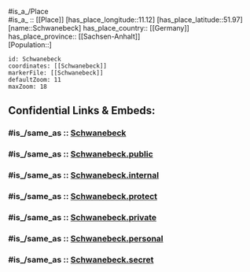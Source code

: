 ﻿---
confidential: public
isDeleted: false
location:
- 51.97
- 11.12
mapmarker: city
mapzoom:
- 7
- 12
SpocWebEntityId: 34091
tags:
- geo/City
type: City
---

#is_a_/Place  
#is_a_ :: [[Place]] 
[has_place_longitude::11.12] 
[has_place_latitude::51.97] 
[name::Schwanebeck] 
has_place_country:: [[Germany]]  
has_place_province:: [[Sachsen-Anhalt]]  
[Population::] 



```leaflet
id: Schwanebeck
coordinates: [[Schwanebeck]] 
markerFile: [[Schwanebeck]] 
defaultZoom: 11 
maxZoom: 18
```


## Confidential Links & Embeds: 

### #is_/same_as :: [Schwanebeck](/_Standards/Earth/Continent/Europe/Europe~Central/Germany/Germany~East/Sachsen-Anhalt/counties~SA/Harz/cities~Harz/Vorharz/City/Schwanebeck.md) 

### #is_/same_as :: [Schwanebeck.public](/_public/Earth/Continent/Europe/Europe~Central/Germany/Germany~East/Sachsen-Anhalt/counties~SA/Harz/cities~Harz/Vorharz/City/Schwanebeck.public.md) 

### #is_/same_as :: [Schwanebeck.internal](/_internal/Earth/Continent/Europe/Europe~Central/Germany/Germany~East/Sachsen-Anhalt/counties~SA/Harz/cities~Harz/Vorharz/City/Schwanebeck.internal.md) 

### #is_/same_as :: [Schwanebeck.protect](/_protect/Earth/Continent/Europe/Europe~Central/Germany/Germany~East/Sachsen-Anhalt/counties~SA/Harz/cities~Harz/Vorharz/City/Schwanebeck.protect.md) 

### #is_/same_as :: [Schwanebeck.private](/_private/Earth/Continent/Europe/Europe~Central/Germany/Germany~East/Sachsen-Anhalt/counties~SA/Harz/cities~Harz/Vorharz/City/Schwanebeck.private.md) 

### #is_/same_as :: [Schwanebeck.personal](/_personal/Earth/Continent/Europe/Europe~Central/Germany/Germany~East/Sachsen-Anhalt/counties~SA/Harz/cities~Harz/Vorharz/City/Schwanebeck.personal.md) 

### #is_/same_as :: [Schwanebeck.secret](/_secret/Earth/Continent/Europe/Europe~Central/Germany/Germany~East/Sachsen-Anhalt/counties~SA/Harz/cities~Harz/Vorharz/City/Schwanebeck.secret.md)

